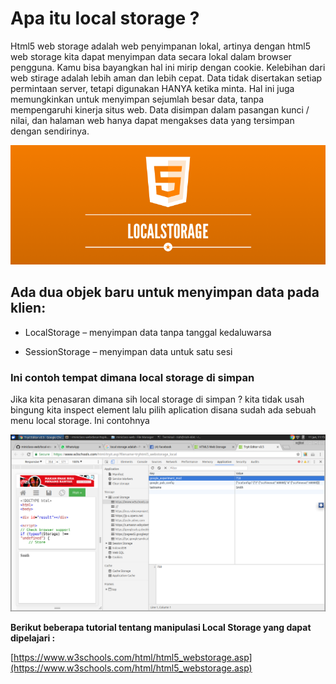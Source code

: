 # Apa itu local storage ?

Html5 web storage adalah web penyimpanan lokal, artinya dengan html5 web storage kita dapat menyimpan data secara lokal dalam browser pengguna. Kamu bisa bayangkan hal ini mirip dengan cookie. Kelebihan dari web stirage adalah lebih aman dan lebih cepat. Data tidak disertakan setiap permintaan server, tetapi digunakan HANYA ketika minta. Hal ini juga memungkinkan untuk menyimpan sejumlah besar data, tanpa mempengaruhi kinerja situs web. Data disimpan dalam pasangan kunci / nilai, dan halaman web hanya dapat mengakses data yang tersimpan dengan sendirinya.

![localstorage](localstorage.png)

## Ada dua objek baru untuk menyimpan data pada klien:

- LocalStorage – menyimpan data tanpa tanggal kedaluwarsa

- SessionStorage – menyimpan data untuk satu sesi

### Ini contoh tempat dimana local storage di simpan

Jika kita penasaran dimana sih local storage di simpan ? kita tidak usah bingung kita inspect element lalu pilih aplication disana sudah ada sebuah menu local storage. Ini contohnya

![penyimpanan-local](tempat-simpan.png)


**Berikut beberapa tutorial tentang manipulasi Local Storage yang dapat dipelajari :**

[https://www.w3schools.com/html/html5_webstorage.asp](https://www.w3schools.com/html/html5_webstorage.asp)
